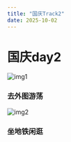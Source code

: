 ```yaml
---
title: "国庆Track2"
date: 2025-10-02
---
```


# 国庆day2

![img1](https://pic1.imgdb.cn/item/68de9582c5157e1a8850ff16.webp "外图")

### 去外图游荡

![img2](https://pic1.imgdb.cn/item/68de8506c5157e1a8850e062.webp "日落")

### 坐地铁闲逛
